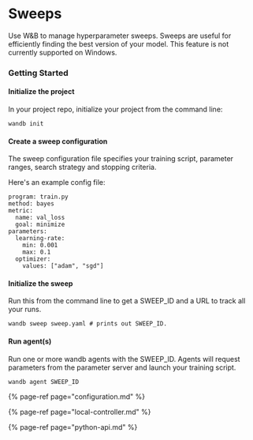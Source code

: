 # Sweeps

Use W&B to manage hyperparameter sweeps. Sweeps are useful for efficiently finding the best version of your model. 
This feature is not currently supported on Windows.

### Getting Started

#### Initialize the project

In your project repo, initialize your project from the command line:

```text
wandb init
```

#### Create a sweep configuration

The sweep configuration file specifies your training script, parameter ranges, search strategy and stopping criteria.

Here's an example config file:

```text
program: train.py
method: bayes
metric:
  name: val_loss
  goal: minimize
parameters:
  learning-rate:
    min: 0.001
    max: 0.1
  optimizer:
    values: ["adam", "sgd"]
```

#### Initialize the sweep

Run this from the command line to get a SWEEP\_ID and a URL to track all your runs.

```text
wandb sweep sweep.yaml # prints out SWEEP_ID.
```

#### Run agent\(s\)

Run one or more wandb agents with the SWEEP\_ID. Agents will request parameters from the parameter server and launch your training script.

```text
wandb agent SWEEP_ID
```



{% page-ref page="configuration.md" %}

{% page-ref page="local-controller.md" %}

{% page-ref page="python-api.md" %}

